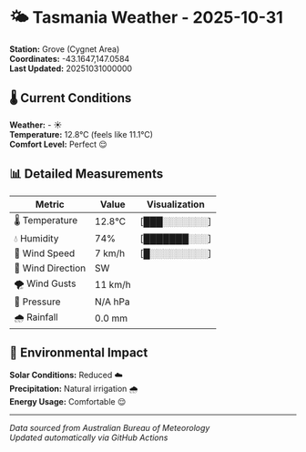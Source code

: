 # 🌤️ Tasmania Weather - 2025-10-31

**Station:** Grove (Cygnet Area)  
**Coordinates:** -43.1647,147.0584  
**Last Updated:** 20251031000000

## 🌡️ Current Conditions

**Weather:** - ☀️  
**Temperature:** 12.8°C (feels like 11.1°C)  
**Comfort Level:** Perfect 😌

## 📊 Detailed Measurements

| Metric | Value | Visualization |
|--------|-------|---------------|
| 🌡️ Temperature | 12.8°C | [███░░░░░░░] |
| 💧 Humidity | 74% | [███████░░░] |
| 💨 Wind Speed | 7 km/h | [█░░░░░░░░░] |
| 🧭 Wind Direction | SW | |
| 🌪️ Wind Gusts | 11 km/h | |
| 🔽 Pressure | N/A hPa | |
| 🌧️ Rainfall | 0.0 mm | |

## 🌱 Environmental Impact

**Solar Conditions:** Reduced ☁️  
**Precipitation:** Natural irrigation 🌧️  
**Energy Usage:** Comfortable 😌

---
*Data sourced from Australian Bureau of Meteorology*  
*Updated automatically via GitHub Actions*
